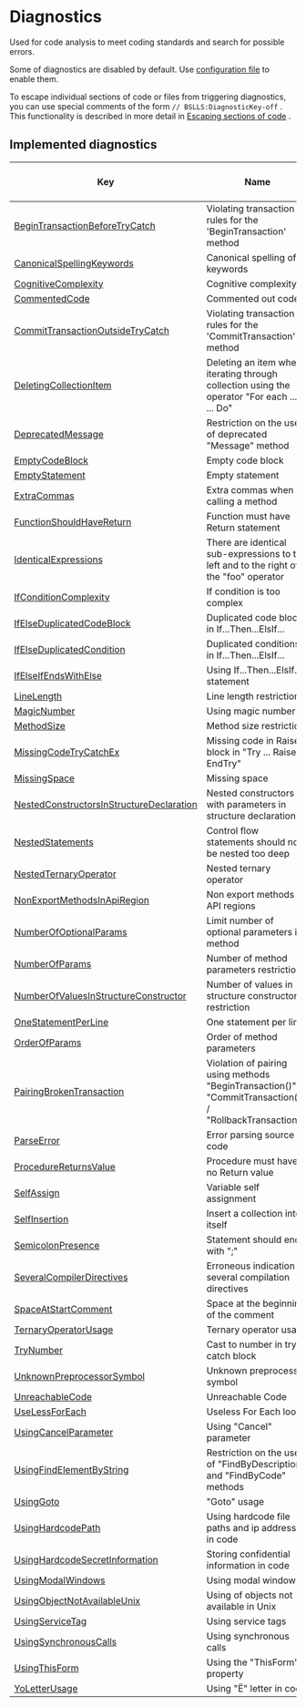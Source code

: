 # Diagnostics

Used for code analysis to meet coding standards and search for possible errors.

Some of diagnostics are disabled by default. Use <a href="/#configuration">configuration file</a> to enable them.

To escape individual sections of code or files from triggering diagnostics, you can use special comments of the form `// BSLLS:DiagnosticKey-off` . This functionality is described in more detail in [Escaping sections of code](../features/DiagnosticIgnorance.md) .

## Implemented diagnostics

| Key | Name| Enabled by default |
| --- | --- | :-: |
| [BeginTransactionBeforeTryCatch](BeginTransactionBeforeTryCatch.md) | Violating transaction rules for the 'BeginTransaction' method | Yes |
| [CanonicalSpellingKeywords](CanonicalSpellingKeywords.md) | Canonical spelling of keywords | Yes |
| [CognitiveComplexity](CognitiveComplexity.md) | Cognitive complexity | Yes |
| [CommentedCode](CommentedCode.md) | Commented out code | Yes |
| [CommitTransactionOutsideTryCatch](CommitTransactionOutsideTryCatch.md) | Violating transaction rules for the 'CommitTransaction' method | Yes |
| [DeletingCollectionItem](DeletingCollectionItem.md) | Deleting an item when iterating through collection using the operator "For each ... In ... Do" | Yes |
| [DeprecatedMessage](DeprecatedMessage.md) | Restriction on the use of deprecated "Message" method | Yes |
| [EmptyCodeBlock](EmptyCodeBlock.md) | Empty code block | Yes |
| [EmptyStatement](EmptyStatement.md) | Empty statement | Yes |
| [ExtraCommas](ExtraCommas.md) | Extra commas when calling a method | Yes |
| [FunctionShouldHaveReturn](FunctionShouldHaveReturn.md) | Function must have Return statement | Yes |
| [IdenticalExpressions](IdenticalExpressions.md) | There are identical sub-expressions to the left and to the right of the "foo" operator | Yes |
| [IfConditionComplexity](IfConditionComplexity.md) | If condition is too complex | Yes |
| [IfElseDuplicatedCodeBlock](IfElseDuplicatedCodeBlock.md) | Duplicated code blocks in If...Then...ElsIf... | Yes |
| [IfElseDuplicatedCondition](IfElseDuplicatedCondition.md) | Duplicated conditions in If...Then...ElsIf... | Yes |
| [IfElseIfEndsWithElse](IfElseIfEndsWithElse.md) | Using If...Then...ElsIf... statement | Yes |
| [LineLength](LineLength.md) | Line length restriction | Yes |
| [MagicNumber](MagicNumber.md) | Using magic number | Yes |
| [MethodSize](MethodSize.md) | Method size restriction | Yes |
| [MissingCodeTryCatchEx](MissingCodeTryCatchEx.md) | Missing code in Raise block in "Try ... Raise ... EndTry" | Yes |
| [MissingSpace](MissingSpace.md) | Missing space | Yes |
| [NestedConstructorsInStructureDeclaration](NestedConstructorsInStructureDeclaration.md) | Nested constructors with parameters in structure declaration | Yes |
| [NestedStatements](NestedStatements.md) | Control flow statements should not be nested too deep | Yes |
| [NestedTernaryOperator](NestedTernaryOperator.md) | Nested ternary operator | Yes |
| [NonExportMethodsInApiRegion](NonExportMethodsInApiRegion.md) | Non export methods in API regions | Yes |
| [NumberOfOptionalParams](NumberOfOptionalParams.md) | Limit number of optional parameters in method | Yes |
| [NumberOfParams](NumberOfParams.md) | Number of method parameters restriction | Yes |
| [NumberOfValuesInStructureConstructor](NumberOfValuesInStructureConstructor.md) | Number of values in structure constructor restriction | Yes |
| [OneStatementPerLine](OneStatementPerLine.md) | One statement per line | Yes |
| [OrderOfParams](OrderOfParams.md) | Order of method parameters | Yes |
| [PairingBrokenTransaction](PairingBrokenTransaction.md) | Violation of pairing using methods "BeginTransaction()" & "CommitTransaction()" / "RollbackTransaction()" | Yes |
| [ParseError](ParseError.md) | Error parsing source code | Yes |
| [ProcedureReturnsValue](ProcedureReturnsValue.md) | Procedure must have no Return value | Yes |
| [SelfAssign](SelfAssign.md) | Variable self assignment | Yes |
| [SelfInsertion](SelfInsertion.md) | Insert a collection into itself | Yes |
| [SemicolonPresence](SemicolonPresence.md) | Statement should end with ";" | Yes |
| [SeveralCompilerDirectives](SeveralCompilerDirectives.md) | Erroneous indication of several compilation directives | Yes |
| [SpaceAtStartComment](SpaceAtStartComment.md) | Space at the beginning of the comment | Yes |
| [TernaryOperatorUsage](TernaryOperatorUsage.md) | Ternary operator usage | No |
| [TryNumber](TryNumber.md) | Cast to number in try catch block | Yes |
| [UnknownPreprocessorSymbol](UnknownPreprocessorSymbol.md) | Unknown preprocessor symbol | Yes |
| [UnreachableCode](UnreachableCode.md) | Unreachable Code | Yes |
| [UseLessForEach](UseLessForEach.md) | Useless For Each loop | Yes |
| [UsingCancelParameter](UsingCancelParameter.md) | Using "Cancel" parameter | Yes |
| [UsingFindElementByString](UsingFindElementByString.md) | Restriction on the use of "FindByDescription" and "FindByCode" methods | Yes |
| [UsingGoto](UsingGoto.md) | "Goto" usage | Yes |
| [UsingHardcodePath](UsingHardcodePath.md) | Using hardcode file paths and ip addresses in code | Yes |
| [UsingHardcodeSecretInformation](UsingHardcodeSecretInformation.md) | Storing confidential information in code | Yes |
| [UsingModalWindows](UsingModalWindows.md) | Using modal windows | No |
| [UsingObjectNotAvailableUnix](UsingObjectNotAvailableUnix.md) | Using of objects not available in Unix | Yes |
| [UsingServiceTag](UsingServiceTag.md) | Using service tags | Yes |
| [UsingSynchronousCalls](UsingSynchronousCalls.md) | Using synchronous calls | No |
| [UsingThisForm](UsingThisForm.md) | Using the "ThisForm" property | Yes |
| [YoLetterUsage](YoLetterUsage.md) | Using "Ё" letter in code | Yes |